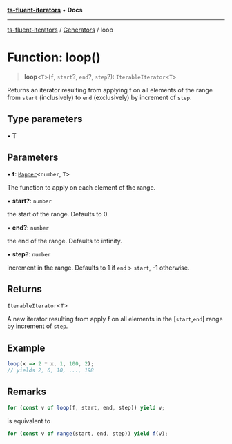 [**ts-fluent-iterators**](../../../README.md) • **Docs**

---

[ts-fluent-iterators](../../../README.md) / [Generators](../README.md) / loop

# Function: loop()

> **loop**\<`T`\>(`f`, `start`?, `end`?, `step`?): `IterableIterator`\<`T`\>

Returns an iterator resulting from applying f on all elements of the range
from `start` (inclusively) to `end` (exclusively) by increment of `step`.

## Type parameters

• **T**

## Parameters

• **f**: [`Mapper`](../../../type-aliases/Mapper.md)\<`number`, `T`\>

The function to apply on each element of the range.

• **start?**: `number`

the start of the range. Defaults to 0.

• **end?**: `number`

the end of the range. Defaults to infinity.

• **step?**: `number`

increment in the range. Defaults to 1 if `end` > `start`, -1 otherwise.

## Returns

`IterableIterator`\<`T`\>

A new iterator resulting from apply f on all elements in the [`start`,`end`[ range by increment of `step`.

## Example

```ts
loop(x => 2 * x, 1, 100, 2);
// yields 2, 6, 10, ..., 198
```

## Remarks

```ts
for (const v of loop(f, start, end, step)) yield v;
```

is equivalent to

```ts
for (const v of range(start, end, step)) yield f(v);
```
